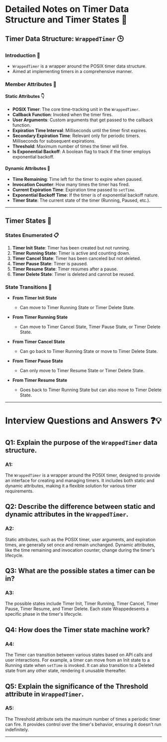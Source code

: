 
# Detailed Notes on Timer Data Structure and Timer States 📝

## Timer Data Structure: `WrappedTimer` 🕒

### Introduction 🎯
- `WrappedTimer` is a wrapper around the POSIX timer data structure.
- Aimed at implementing timers in a comprehensive manner.

### Member Attributes 🧱

#### Static Attributes 👇
- **POSIX Timer**: The core time-tracking unit in the `WrappedTimer`.
- **Callback Function**: Invoked when the timer fires.
- **User Arguments**: Custom arguments that get passed to the callback function.
- **Expiration Time Interval**: Milliseconds until the timer first expires.
- **Secondary Expiration Time**: Relevant only for periodic timers. Milliseconds for subsequent expirations.
- **Threshold**: Maximum number of times the timer will fire.
- **Is Exponential Backoff**: A boolean flag to track if the timer employs exponential backoff.

#### Dynamic Attributes 🔄
- **Time Remaining**: Time left for the timer to expire when paused.
- **Invocation Counter**: How many times the timer has fired.
- **Current Expiration Time**: Expiration time passed to `setTime`.
- **Exponential Backoff Time**: If the timer is of exponential backoff nature.
- **Timer State**: The current state of the timer (Running, Paused, etc.).

---

## Timer States 🔄

### States Enumerated 📋
1. **Timer Init State**: Timer has been created but not running.
2. **Timer Running State**: Timer is active and counting down.
3. **Timer Cancel State**: Timer has been canceled but not deleted.
4. **Timer Pause State**: Timer is paused.
5. **Timer Resume State**: Timer resumes after a pause.
6. **Timer Delete State**: Timer is deleted and cannot be reused.

### State Transitions 🔄

- **From Timer Init State**
  - Can move to Timer Running State or Timer Delete State.
  
- **From Timer Running State**
  - Can move to Timer Cancel State, Timer Pause State, or Timer Delete State.
  
- **From Timer Cancel State**
  - Can go back to Timer Running State or move to Timer Delete State.
  
- **From Timer Pause State**
  - Can only move to Timer Resume State or Timer Delete State.
  
- **From Timer Resume State**
  - Goes back to Timer Running State but can also move to Timer Delete State.

---

# Interview Questions and Answers ❓💡

## Q1: Explain the purpose of the `WrappedTimer` data structure. 
### A1: 
The `WrappedTimer` is a wrapper around the POSIX timer, designed to provide an interface for creating and managing timers. It includes both static and dynamic attributes, making it a flexible solution for various timer requirements.

## Q2: Describe the difference between static and dynamic attributes in the `WrappedTimer`.
### A2: 
Static attributes, such as the POSIX timer, user arguments, and expiration times, are generally set once and remain unchanged. Dynamic attributes, like the time remaining and invocation counter, change during the timer's lifecycle.

## Q3: What are the possible states a timer can be in?
### A3: 
The possible states include Timer Init, Timer Running, Timer Cancel, Timer Pause, Timer Resume, and Timer Delete. Each state Wrappedesents a specific phase in the timer's lifecycle.

## Q4: How does the Timer state machine work? 
### A4: 
The Timer can transition between various states based on API calls and user interactions. For example, a timer can move from an Init state to a Running state when `setTime` is invoked. It can also transition to a Deleted state from any other state, rendering it unusable thereafter.

## Q5: Explain the significance of the Threshold attribute in `WrappedTimer`.
### A5: 
The Threshold attribute sets the maximum number of times a periodic timer can fire. It provides control over the timer's behavior, ensuring it doesn't run indefinitely. 

---

